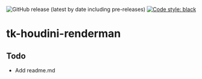 ![GitHub release (latest by date including pre-releases)](https://img.shields.io/github/v/release/nfa-vfxim/tk-houdini-usdrop?include_prereleases)
[![Code style: black](https://img.shields.io/badge/code%20style-black-000000.svg)](https://github.com/psf/black)

# tk-houdini-renderman

## Todo
- Add readme.md